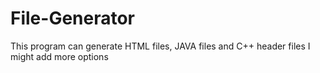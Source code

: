 # File-Generator
This program can generate HTML files, JAVA files and C++ header files I might add more options 
